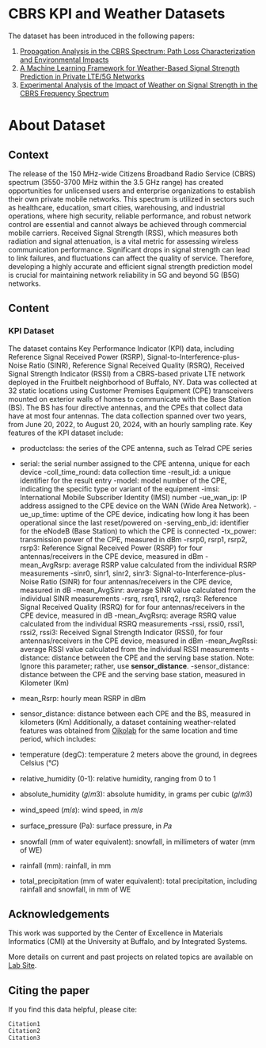 # CBRS KPI and Weather Datasets
The dataset has been introduced in the following papers:

1. [Propagation Analysis in the CBRS Spectrum: Path Loss Characterization and Environmental Impacts](https://doi.org/10.36227/techrxiv.173144788.88858804/v1)
2. [A Machine Learning Framework for Weather-Based Signal Strength Prediction in Private LTE/5G Networks](https://www.techrxiv.org/users/692934/articles/1239831-a-machine-learning-framework-for-weather-based-signal-strength-prediction-in-private-lte-5g-networks)
3. [Experimental Analysis of the Impact of Weather on Signal Strength in the CBRS Frequency Spectrum](https://doi.org/10.36227/techrxiv.171710034.48434625/v1)


# About Dataset
## Context
The release of the 150 MHz-wide Citizens Broadband Radio Service (CBRS) spectrum (3550-3700 MHz within the 3.5 GHz range) has created opportunities for unlicensed users and enterprise organizations to establish their own private mobile networks. This spectrum is utilized in sectors such as healthcare, education, smart cities, warehousing, and industrial operations, where high security, reliable performance, and robust network control are essential and cannot always be achieved through commercial mobile carriers. Received Signal Strength (RSS), which measures both radiation and signal attenuation, is a vital metric for assessing wireless communication performance. Significant drops in signal strength can lead to link failures, and fluctuations can affect the quality of service. Therefore, developing a highly accurate and efficient signal strength prediction model is crucial for maintaining network reliability in 5G and beyond 5G (B5G) networks.
## Content
### KPI Dataset
The dataset contains Key Performance Indicator (KPI) data, including Reference Signal Received Power (RSRP), Signal-to-Interference-plus-Noise Ratio (SINR), Reference Signal Received Quality (RSRQ), Received Signal Strength Indicator (RSSI) from a CBRS-based private LTE network deployed in the Fruitbelt neighborhood of Buffalo, NY. Data was collected at 32 static locations using Customer Premises Equipment (CPE) transceivers mounted on exterior walls of homes to communicate with the Base Station (BS). The BS has four directive antennas, and the CPEs that collect data have at most four antennas. The data collection spanned over two years, from June 20, 2022, to August 20, 2024, with an hourly sampling rate. Key features of the KPI dataset include:

- productclass: the series of the CPE antenna, such as Telrad CPE series
- serial: the serial number assigned to the CPE antenna, unique for each device
-coll_time_round: data collection time
-result_id: a unique identifier for the result entry
-model: model number of the CPE, indicating the specific type or variant of the equipment
-imsi: International Mobile Subscriber Identity (IMSI) number
-ue_wan_ip: IP address assigned to the CPE device on the WAN (Wide Area Network).
-ue_up_time: uptime of the CPE device, indicating how long it has been operational since the last reset/powered on
-serving_enb_id: identifier for the eNodeB (Base Station) to which the CPE is connected
-tx_power: transmission power of the CPE, measured in dBm
-rsrp0, rsrp1, rsrp2, rsrp3: Reference Signal Received Power (RSRP) for four antennas/receivers in the CPE device, measured in dBm
-mean_AvgRsrp: average RSRP value calculated from the individual RSRP measurements
-sinr0, sinr1, sinr2, sinr3: Signal-to-Interference-plus-Noise Ratio (SINR) for four antennas/receivers in the CPE device, measured in dB
-mean_AvgSinr: average SINR value calculated from the individual SINR measurements
-rsrq, rsrq1, rsrq2, rsrq3: Reference Signal Received Quality (RSRQ) for for four antennas/receivers in the CPE device, measured in dB
-mean_AvgRsrq: average RSRQ value calculated from the individual RSRQ measurements
-rssi, rssi0, rssi1, rssi2, rssi3: Received Signal Strength Indicator (RSSI), for four antennas/receivers in the CPE device, measured in dBm
-mean_AvgRssi: average RSSI value calculated from the individual RSSI measurements
-distance: distance between the CPE and the serving base station. Note: Ignore this parameter; rather, use **sensor_distance**.
-sensor_distance: distance between the CPE and the serving base station, measured in Kilometer (Km)


- mean_Rsrp: hourly mean RSRP in dBm
- sensor_distance: distance between each CPE and the BS, measured in kilometers (Km)
Additionally, a dataset containing weather-related features was obtained from [Oikolab](https://oikolab.com/) for the same location and time period, which includes:
- temperature (degC): temperature 2 meters above the ground, in degrees Celsius (°𝐶)
- relative_humidity (0-1): relative humidity, ranging from 0 to 1
- absolute_humidity (𝑔/𝑚3): absolute humidity, in grams per cubic (𝑔/𝑚3)
- wind_speed (𝑚/𝑠): wind speed, in 𝑚/𝑠
- surface_pressure (Pa): surface pressure, in 𝑃𝑎
- snowfall (mm of water equivalent): snowfall, in millimeters of water (mm of WE)
- rainfall (mm): rainfall, in mm
- total_precipitation (mm of water equivalent): total precipitation, including rainfall and snowfall, in mm of WE
## Acknowledgements
This work was supported by the Center of Excellence in Materials
Informatics (CMI) at the University at Buffalo, and by Integrated Systems.

More details on current and past projects on related topics are available on [Lab Site]().
## Citing the paper
If you find this data helpful, please cite:

	Citation1
	Citation2
	Citation3
